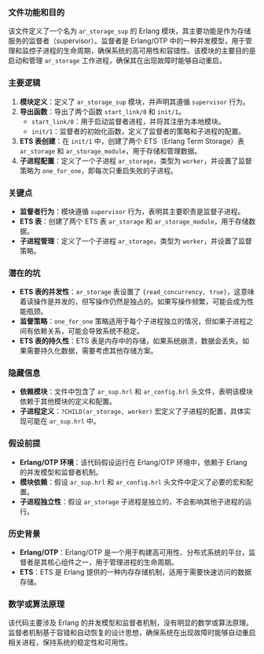 ### 文件功能和目的

该文件定义了一个名为 `ar_storage_sup` 的 Erlang 模块，其主要功能是作为存储服务的监督者（supervisor）。监督者是 Erlang/OTP 中的一种并发模型，用于管理和监控子进程的生命周期，确保系统的高可用性和容错性。该模块的主要目的是启动和管理 `ar_storage` 工作进程，确保其在出现故障时能够自动重启。

### 主要逻辑

1. **模块定义**：定义了 `ar_storage_sup` 模块，并声明其遵循 `supervisor` 行为。
2. **导出函数**：导出了两个函数 `start_link/0` 和 `init/1`。
   - `start_link/0`：用于启动监督者进程，并将其注册为本地模块。
   - `init/1`：监督者的初始化函数，定义了监督者的策略和子进程的配置。
3. **ETS 表创建**：在 `init/1` 中，创建了两个 ETS（Erlang Term Storage）表 `ar_storage` 和 `ar_storage_module`，用于存储和管理数据。
4. **子进程配置**：定义了一个子进程 `ar_storage`，类型为 `worker`，并设置了监督策略为 `one_for_one`，即每次只重启失败的子进程。

### 关键点

- **监督者行为**：模块遵循 `supervisor` 行为，表明其主要职责是监督子进程。
- **ETS 表**：创建了两个 ETS 表 `ar_storage` 和 `ar_storage_module`，用于存储数据。
- **子进程管理**：定义了一个子进程 `ar_storage`，类型为 `worker`，并设置了监督策略。

### 潜在的坑

- **ETS 表的并发性**：`ar_storage` 表设置了 `{read_concurrency, true}`，这意味着读操作是并发的，但写操作仍然是独占的。如果写操作频繁，可能会成为性能瓶颈。
- **监督策略**：`one_for_one` 策略适用于每个子进程独立的情况，但如果子进程之间有依赖关系，可能会导致系统不稳定。
- **ETS 表的持久性**：ETS 表是内存中的存储，如果系统崩溃，数据会丢失。如果需要持久化数据，需要考虑其他存储方案。

### 隐藏信息

- **依赖模块**：文件中包含了 `ar_sup.hrl` 和 `ar_config.hrl` 头文件，表明该模块依赖于其他模块的定义和配置。
- **子进程定义**：`?CHILD(ar_storage, worker)` 宏定义了子进程的配置，具体实现可能在 `ar_sup.hrl` 中。

### 假设前提

- **Erlang/OTP 环境**：该代码假设运行在 Erlang/OTP 环境中，依赖于 Erlang 的并发模型和监督者机制。
- **模块依赖**：假设 `ar_sup.hrl` 和 `ar_config.hrl` 头文件中定义了必要的宏和配置。
- **子进程独立性**：假设 `ar_storage` 子进程是独立的，不会影响其他子进程的运行。

### 历史背景

- **Erlang/OTP**：Erlang/OTP 是一个用于构建高可用性、分布式系统的平台，监督者是其核心组件之一，用于管理进程的生命周期。
- **ETS**：ETS 是 Erlang 提供的一种内存存储机制，适用于需要快速访问的数据存储。

### 数学或算法原理

该代码主要涉及 Erlang 的并发模型和监督者机制，没有明显的数学或算法原理。监督者机制基于容错和自动恢复的设计思想，确保系统在出现故障时能够自动重启相关进程，保持系统的稳定性和可用性。